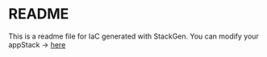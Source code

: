 # README
This is a readme file for IaC generated with StackGen.
You can modify your appStack -> [here](http://main.dev.stackgen.com/appstacks/ffea4f7a-6e63-4894-b648-011b6245c808)
